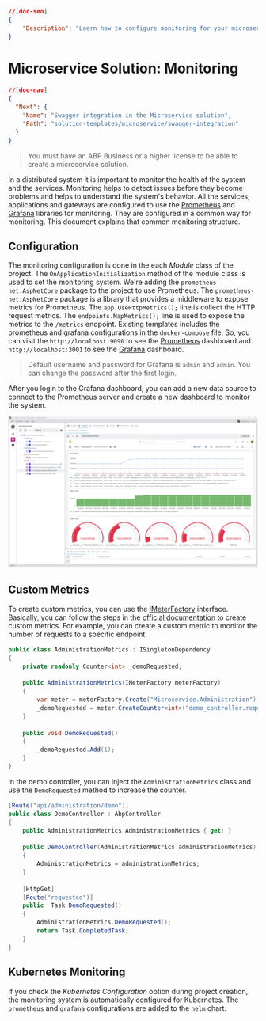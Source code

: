 ```json
//[doc-seo]
{
    "Description": "Learn how to configure monitoring for your microservice solution using Prometheus and Grafana to ensure system health and performance."
}
```

# Microservice Solution: Monitoring

````json
//[doc-nav]
{
  "Next": {
    "Name": "Swagger integration in the Microservice solution",
    "Path": "solution-templates/microservice/swagger-integration"
  }
}
````

> You must have an ABP Business or a higher license to be able to create a microservice solution.

In a distributed system it is important to monitor the health of the system and the services. Monitoring helps to detect issues before they become problems and helps to understand the system's behavior. All the services, applications and gateways are configured to use the [Prometheus](https://prometheus.io/) and [Grafana](https://grafana.com/) libraries for monitoring. They are configured in a common way for monitoring. This document explains that common monitoring structure.

## Configuration

The monitoring configuration is done in the each *Module* class of the project. The `OnApplicationInitialization` method of the module class is used to set the monitoring system. We're adding the `prometheus-net.AspNetCore` package to the project to use Prometheus. The `prometheus-net.AspNetCore` package is a library that provides a middleware to expose metrics for Prometheus. The `app.UseHttpMetrics();` line is collect the HTTP request metrics. The `endpoints.MapMetrics();` line is used to expose the metrics to the `/metrics` endpoint. Existing templates includes the prometheus and grafana configurations in the `docker-compose` file. So, you can visit the `http://localhost:9090` to see the [Prometheus](https://prometheus.io/) dashboard and `http://localhost:3001` to see the [Grafana](https://grafana.com/) dashboard. 

> Default username and password for Grafana is `admin` and `admin`. You can change the password after the first login.

After you login to the Grafana dashboard, you can add a new data source to connect to the Prometheus server and create a new dashboard to monitor the system. 

![grafana-dashboard](./images/grafana-dashboard.png)

## Custom Metrics

To create custom metrics, you can use the [IMeterFactory](https://learn.microsoft.com/en-us/dotnet/api/system.diagnostics.metrics.imeterfactory) interface. Basically, you can follow the steps in the [official documentation](https://learn.microsoft.com/en-us/dotnet/core/diagnostics/metrics-instrumentation) to create custom metrics. For example, you can create a custom metric to monitor the number of requests to a specific endpoint.

```csharp
public class AdministrationMetrics : ISingletonDependency
{
    private readonly Counter<int> _demoRequested;

    public AdministrationMetrics(IMeterFactory meterFactory)
    {
        var meter = meterFactory.Create("Microservice.Administration");
        _demoRequested = meter.CreateCounter<int>("demo_controller.requested");
    }

    public void DemoRequested()
    {
        _demoRequested.Add(1);
    }
}
```

In the demo controller, you can inject the `AdministrationMetrics` class and use the `DemoRequested` method to increase the counter.

```csharp
[Route("api/administration/demo")]
public class DemoController : AbpController
{
    public AdministrationMetrics AdministrationMetrics { get; }

    public DemoController(AdministrationMetrics administrationMetrics)
    {
        AdministrationMetrics = administrationMetrics;
    }

    [HttpGet]
    [Route("requested")]
    public  Task DemoRequested()
    {
        AdministrationMetrics.DemoRequested();
        return Task.CompletedTask;
    }
}
```

## Kubernetes Monitoring

If you check the *Kubernetes Configuration* option during project creation, the monitoring system is automatically configured for Kubernetes. The `prometheus` and `grafana` configurations are added to the `helm` chart.